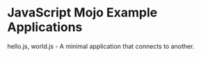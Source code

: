 JavaScript Mojo Example Applications
=====================

hello.js, world.js - A minimal application that connects to another.

